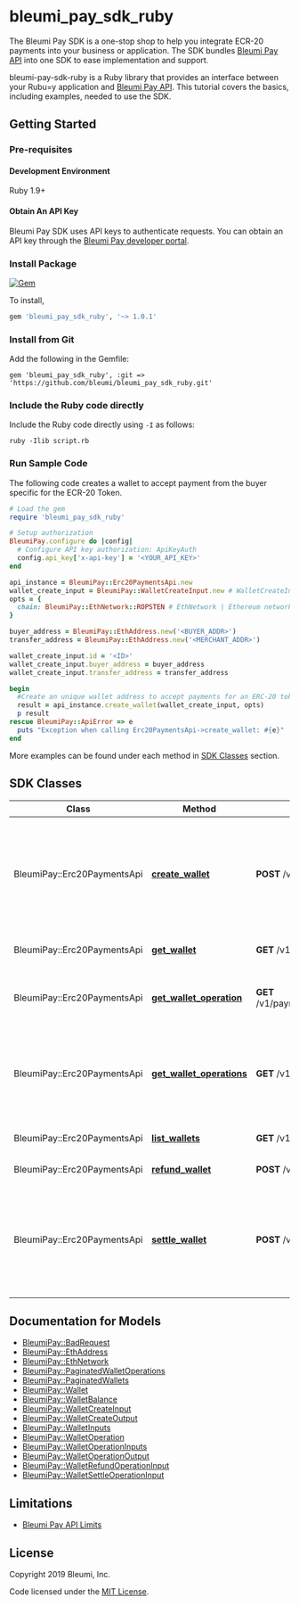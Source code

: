 # bleumi_pay_sdk_ruby

The Bleumi Pay SDK is a one-stop shop to help you integrate ECR-20 payments into your business or application. The SDK bundles [Bleumi Pay API](https://pay.bleumi.com/docs/#introduction) into one SDK to ease implementation and support.

bleumi-pay-sdk-ruby is a Ruby library that provides an interface between your Rubu=y application and [Bleumi Pay API](https://pay.bleumi.com/docs/#introduction). This tutorial covers the basics, including examples, needed to use the SDK.

## Getting Started

### Pre-requisites

#### Development Environment

Ruby 1.9+

#### Obtain An API Key

Bleumi Pay SDK uses API keys to authenticate requests. You can obtain an API key through the [Bleumi Pay developer portal](https://pay.bleumi.com/app/).

### Install Package

[![Gem](https://img.shields.io/gem/v/bleumi_pay_sdk_ruby.svg?style=flat)](http://rubygems.org/gems/bleumi_pay_sdk_ruby)


To install,
```bash
gem 'bleumi_pay_sdk_ruby', '~> 1.0.1'
```

### Install from Git

Add the following in the Gemfile:

    gem 'bleumi_pay_sdk_ruby', :git => 'https://github.com/bleumi/bleumi_pay_sdk_ruby.git'

### Include the Ruby code directly

Include the Ruby code directly using `-I` as follows:

```shell
ruby -Ilib script.rb
```

### Run Sample Code

The following code creates a wallet to accept payment from the buyer specific for the ECR-20 Token.

```ruby
# Load the gem
require 'bleumi_pay_sdk_ruby'

# Setup authorization
BleumiPay.configure do |config|
  # Configure API key authorization: ApiKeyAuth
  config.api_key['x-api-key'] = '<YOUR_API_KEY>'
end

api_instance = BleumiPay::Erc20PaymentsApi.new
wallet_create_input = BleumiPay::WalletCreateInput.new # WalletCreateInput |
opts = {
  chain: BleumiPay::EthNetwork::ROPSTEN # EthNetwork | Ethereum network in which wallet is to be created.
}

buyer_address = BleumiPay::EthAddress.new('<BUYER_ADDR>')
transfer_address = BleumiPay::EthAddress.new('<MERCHANT_ADDR>')

wallet_create_input.id = '<ID>'
wallet_create_input.buyer_address = buyer_address
wallet_create_input.transfer_address = transfer_address

begin
  #Create an unique wallet address to accept payments for an ERC-20 token from a buyer
  result = api_instance.create_wallet(wallet_create_input, opts)
  p result
rescue BleumiPay::ApiError => e
  puts "Exception when calling Erc20PaymentsApi->create_wallet: #{e}"
end

```

More examples can be found under each method in [SDK Classes](README.md#sdk-classes) section.

## SDK Classes

Class | Method | HTTP request | Description
------------ | ------------- | ------------- | -------------
BleumiPay::Erc20PaymentsApi | [**create_wallet**](docs/Erc20PaymentsApi.md#create_wallet) | **POST** /v1/payment/erc20/wallet | Create an unique wallet address to accept payments for an ERC-20 token from a buyer
BleumiPay::Erc20PaymentsApi | [**get_wallet**](docs/Erc20PaymentsApi.md#get_wallet) | **GET** /v1/payment/erc20/wallet/{id} | Return a specific wallet
BleumiPay::Erc20PaymentsApi | [**get_wallet_operation**](docs/Erc20PaymentsApi.md#get_wallet_operation) | **GET** /v1/payment/erc20/wallet/{id}/operation/{txid} | Return a specific operation of the wallet
BleumiPay::Erc20PaymentsApi | [**get_wallet_operations**](docs/Erc20PaymentsApi.md#get_wallet_operations) | **GET** /v1/payment/erc20/wallet/{id}/operation | Return the list of operations performed by the mechant on a specific wallet
BleumiPay::Erc20PaymentsApi | [**list_wallets**](docs/Erc20PaymentsApi.md#list_wallets) | **GET** /v1/payment/erc20/wallet | Returns a list of wallets
BleumiPay::Erc20PaymentsApi | [**refund_wallet**](docs/Erc20PaymentsApi.md#refund_wallet) | **POST** /v1/payment/erc20/wallet/{id}/refund | Refund wallet
BleumiPay::Erc20PaymentsApi | [**settle_wallet**](docs/Erc20PaymentsApi.md#settle_wallet) | **POST** /v1/payment/erc20/wallet/{id}/settle | Settle a wallet, amount received will be transferred even if less than payment amount


## Documentation for Models

 - [BleumiPay::BadRequest](docs/BadRequest.md)
 - [BleumiPay::EthAddress](docs/EthAddress.md)
 - [BleumiPay::EthNetwork](docs/EthNetwork.md)
 - [BleumiPay::PaginatedWalletOperations](docs/PaginatedWalletOperations.md)
 - [BleumiPay::PaginatedWallets](docs/PaginatedWallets.md)
 - [BleumiPay::Wallet](docs/Wallet.md)
 - [BleumiPay::WalletBalance](docs/WalletBalance.md)
 - [BleumiPay::WalletCreateInput](docs/WalletCreateInput.md)
 - [BleumiPay::WalletCreateOutput](docs/WalletCreateOutput.md)
 - [BleumiPay::WalletInputs](docs/WalletInputs.md)
 - [BleumiPay::WalletOperation](docs/WalletOperation.md)
 - [BleumiPay::WalletOperationInputs](docs/WalletOperationInputs.md)
 - [BleumiPay::WalletOperationOutput](docs/WalletOperationOutput.md)
 - [BleumiPay::WalletRefundOperationInput](docs/WalletRefundOperationInput.md)
 - [BleumiPay::WalletSettleOperationInput](docs/WalletSettleOperationInput.md)

## Limitations

 - [Bleumi Pay API Limits](https://pay.bleumi.com/docs/#api-limits)

## License

Copyright 2019 Bleumi, Inc.

Code licensed under the [MIT License](docs/MITLicense.md).